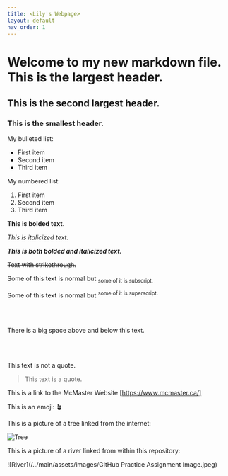 ```yaml
---
title: <Lily's Webpage>
layout: default
nav_order: 1
---
```


# Welcome to my new markdown file. This is the largest header.

## This is the second largest header.

### This is the smallest header.

My bulleted list:
- First item
- Second item
- Third item

My numbered list:
1. First item
2. Second item
3. Third item

**This is bolded text.**

*This is italicized text.*

***This is both bolded and italicized text.***

~~Text with strikethrough.~~

Some of this text is normal but <sub> some of it is subscript. <sub>

Some of this text is normal but <sup> some of it is superscript. <sup>

<br>
<br>

There is a big space above and below this text.
  
<br>
<br>


This text is not a quote.
> This text is a quote.

This is a link to the McMaster Website [https://www.mcmaster.ca/]
  
This is an emoji: 🪴 

This is a picture of a tree linked from the internet:

![Tree](https://upload.wikimedia.org/wikipedia/commons/thumb/e/eb/Ash_Tree_-_geograph.org.uk_-_590710.jpg/220px-Ash_Tree_-_geograph.org.uk_-_590710.jpg)
  
This is a picture of a river linked from within this repository:

![River](/../main/assets/images/GitHub Practice Assignment Image.jpeg)
